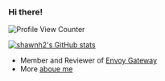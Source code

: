 ### Hi there!

![Profile View Counter](https://komarev.com/ghpvc/?username=shawnh2)

[![shawnh2's GitHub stats](https://github-readme-stats.vercel.app/api?username=shawnh2&show_icons=true&hide=contribs)](https://github.com/anuraghazra/github-readme-stats)

- Member and Reviewer of [Envoy Gateway](https://github.com/envoyproxy/gateway)
- More [aboue me](https://shawnh2.github.io/about.html)
